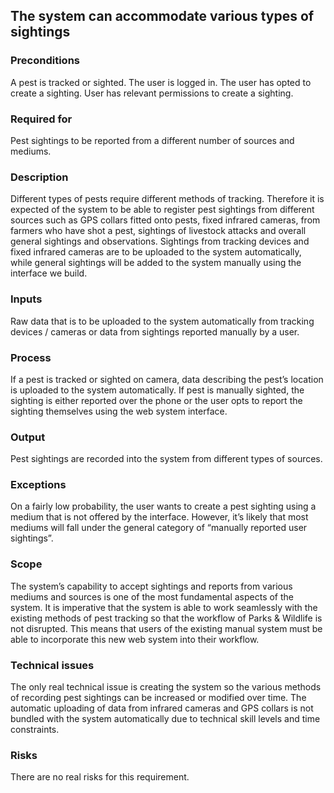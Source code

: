 ## The system can accommodate various types of sightings

### Preconditions

A pest is tracked or sighted. The user is logged in. The user has opted to create a sighting. User has relevant permissions to create a sighting.

### Required for

Pest sightings to be reported from a different number of sources and mediums.

### Description

Different types of pests require different methods of tracking. Therefore it is expected of the system to be able to register pest sightings from different sources such as GPS collars fitted onto pests, fixed infrared cameras, from farmers who have shot a pest, sightings of livestock attacks and overall general sightings and observations. Sightings from tracking devices and fixed infrared cameras are to be uploaded to the system automatically, while general sightings will be added to the system manually using the interface we build.

### Inputs

Raw data that is to be uploaded to the system automatically from tracking devices / cameras or data from sightings reported manually by a user.

### Process

If a pest is tracked or sighted on camera, data describing the pest’s location is uploaded to the system automatically. If pest is manually sighted, the sighting is either reported over the phone or the user opts to report the sighting themselves using the web system interface.

### Output

Pest sightings are recorded into the system from different types of sources.

### Exceptions

On a fairly low probability, the user wants to create a pest sighting using a medium that is not offered by the interface. However, it’s likely that most mediums will fall under the general category of “manually reported user sightings”.

### Scope

The system’s capability to accept sightings and reports from various mediums and sources is one of the most fundamental aspects of the system. It is imperative that the system is able to work seamlessly with the existing methods of pest tracking so that the workflow of Parks & Wildlife is not disrupted. This means that users of the existing manual system must be able to incorporate this new web system into their workflow.

### Technical issues

The only real technical issue is creating the system so the various methods of recording pest sightings can be increased or modified over time. The automatic uploading of data from infrared cameras and GPS collars is not bundled with the system automatically due to technical skill levels and time constraints.

### Risks

There are no real risks for this requirement.